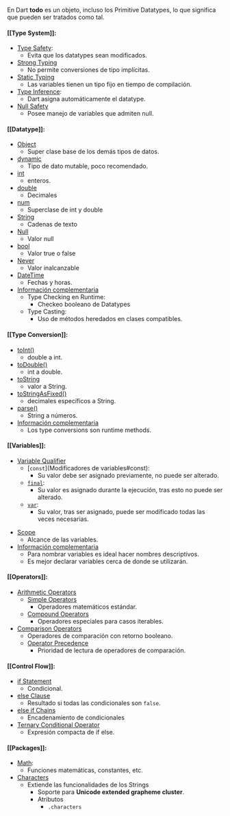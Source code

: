 En Dart **todo** es un objeto, incluso los Primitive Datatypes, lo que significa que pueden ser tratados como tal.
#### [[Type System]]:
* [Type Safety](Type%20System.md#Type%20Safety):
	* Evita que los datatypes sean modificados.
* [Strong Typing](Type%20System.md#Strong%20Typing)
	* No permite conversiones de tipo implícitas.
* [Static Typing](Type%20System.md#Static%20Typing)
	* Las variables tienen un tipo fijo en tiempo de compilación.
* [Type Inference](Type%20System.md#Type%20inference): 
	* Dart asigna automáticamente el datatype.
* [Null Safety](Type%20System.md#Null%20Safety)
	* Posee manejo de variables que admiten null.
#### [[Datatype]]:
- [Object](Datatype#Object)
	- Super clase base de los demás tipos de datos.
- [dynamic](Datatype.md#dynamic)
	- Tipo de dato mutable, poco recomendado.
- [int](Datatype#int)
	- enteros.
- [double](Datatype#double)
	- Decimales
- [num](Datatype#num)
	- Superclase de int y double
- [String](Datatype#String)
	- Cadenas de texto
- [Null](Datatype#Null)
	- Valor null
- [bool](Datatype#bool)
	- Valor true o false
- [Never](Datatype#Never)
	- Valor inalcanzable
- [DateTime](Datatype#DateTime)
	- Fechas y horas.
- [Información complementaria](Datatype#Información%20Complementaria) 
	- Type Checking en Runtime:
		- Checkeo booleano de Datatypes
	- Type Casting:
		- Uso de métodos heredados en clases compatibles.
#### [[Type Conversion]]:
- [toInt()](Type%20Conversion#toInt())
	- double a int.
- [toDouble()](Type%20Conversion#toDouble())
	- int a double.
- [toString](Type%20Conversion#toString)
	- valor a String.
- [toStringAsFixed()](Type%20Conversion#toStringAsFixed())
	- decimales específicos a String.
- [parse()](Type%20Conversion#parse())
	- String a números. 
- [Información complementaria](Type%20Conversion#Información%20complementaria)
	- Los type conversions son runtime methods.
#### [[Variables]]:
- [Variable Qualifier](Variables#Variable%20Qualifier)
	* [``const``](Modificadores de variables#const):
		* Su valor debe ser asignado previamente, no puede ser alterado.
	* [``final``](Variables.md#final):
		* Su valor es asignado durante la ejecución, tras esto no puede ser alterado.
	 * [``var``](Variables.md#var):
		* Su valor, tras ser asignado, puede ser modificado todas las veces necesarias.
* [Scope](Variables#Scope)
	* Alcance de las variables.
* [Información complementaria](Variables#Información%20complementaria)
	* Para nombrar variables es ideal hacer nombres descriptivos.
	* Es mejor declarar variables cerca de donde se utilizarán.

#### [[Operators]]:
- [Arithmetic Operators](Operators#Arithmetic)
	- [Simple Operators](Operators#Simple%20Operators)
		- Operadores matemáticos estándar.
	- [Compound Operators](Operators#Compound%20Operators)
		- Operadores especiales para casos iterables.
- [Comparison Operators](Operators#Comparison)
	- Operadores de comparación con retorno booleano.
	- [Operator Precedence](Operators#Operator%20Precedence)
		- Prioridad de lectura de operadores de comparación.
#### [[Control Flow]]:
- [if Statement](Control%20Flow.md#If%20Statement) 
	- Condicional.
- [else Clause](Control%20Flow.md#Else%20Clause)
	- Resultado si todas las condicionales son `false`.
- [else if Chains](Control%20Flow.md#Else%20If%20Chains)
	- Encadenamiento de condicionales 
- [Ternary Conditional Operator](Control%20Flow.md#Ternary%20Conditional%20Operator)
	- Expresión compacta de if else.
#### [[Packages]]:
- [Math](Packages#Math):
	- Funciones matemáticas, constantes, etc.
- [Characters](Packages#Characters)
	- Extiende las funcionalidades de los Strings
		- Soporte para **Unicode extended grapheme cluster**.
		- Atributos
			- ``.characters``




